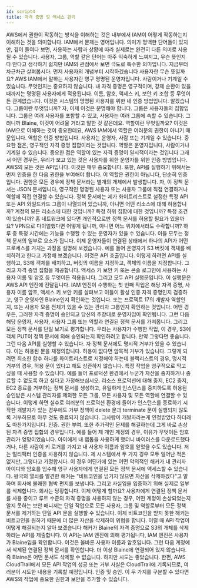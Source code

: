 ```yaml
---
id: script4
title: 자격 증명 및 액세스 관리
---
```


AWS에서 권한이 작동하는 방식을 이해하는 것은 내부에서 IAM이 어떻게 작동하는지 이해하는 것을 의미합니다. IAM에서 문제는 영어입니다. 의미가 명백한 단어들이 있지만, 깊이 들여다 보면, 사용하는 사람과 상황에 따라 실제로는 완전히 다른 의미로 사용될 수 있습니다. 사용자, 그룹, 역할 같은 단어는 아주 익숙하게 느껴지고, 무슨 뜻인지 다 안다고 생각하기 쉽지만 IAM의 관점에서 보면 극도로 특수한 의미입니다. 지금부터 차근차근 살펴봅시다. 먼저 사용자의 개념부터 시작하겠습니다 사용자란 무슨 뜻일까요? AWS IAM에서 말하는 사용자란 영구 명명된 운영자입니다. 사람이거나 기계일 수 있습니다. 무엇인지는 중요하지 않습니다. 내 자격 증명은 영구적이며, 강제 순환이 있을 때까지는 명명된 사용자에게 적용됩니다. 이름, 암호, 액세스 키, 보안 키 조합 등 무엇이든 관계없습니다. 이것은 시스템의 명명된 사용자를 위한 내 인증 방법입니다. 알겠습니다. 그룹이란 무엇입니까? 자, 이제 이것은 분명해야 합니다. 그룹은 사용자들의 집합입니다. 그룹은 여러 사용자를 포함할 수 있고, 사용자는 여러 그룹에 속할 수 있습니다. 그러니까 Blaine, 이것이 어려울 거라고 말한 것 같은데요. 역할이란 무엇일까요? 이것은 IAM으로 이해하는 것이 중요한데요, AWS IAM에서 역할은 여러분의 권한이 아니기 때문입니다. 역할은 인증 방법입니다. 사용자는 운영자, 사람 또는 기계일 수 있습니다. 중요한 점은, 영구적인 자격 증명 집합이라는 것입니다. 역할은 운영자입니다, 사람이거나 기계일 수 있습니다. 중요한 점은 역할이 있는 자격 증명이 일시적이라는 것입니다 그래서 어떤 경우든, 우리가 보고 있는 것은 사용자를 위한 운영자를 위한 인증 방법입니다. AWS의 모든 것은 API입니다. 이것은 매우 중요합니다. 또한, API를 실행하기 위해서는 먼저 인증을 한 다음 권한을 부여해야 합니다. 이 역할은 권한이 아닙니다, 단순히 인증입니다. 권한은 모든 경우에 정책 문서라는 별개의 개체에서 발생합니다. 자, 이 정책 문서는 JSON 문서입니다, 영구적인 명명된 사용자 또는 사용자 그룹에 직접 연결하거나 역할에 직접 연결할 수 있습니다. 정책 문서에는 제가 화이트리스트로 설정한 특정 API 또는 API 와일드카드 그룹이 나열되어 있습니까, 아니면 어떤 리소스에 대해 허용합니까? 계정의 모든 리소스에 대한 것입니까? 특정 하위 집합에 대한 것입니까? 특정 조건이 있습니까? 홈 네트워크에 있다면 개인적으로만 정책 문서를 허용할 필요가 있을까요? VPN으로 다이얼했다면 어떻게 됩니까, 아니면 어느 위치에서라도 수락합니까? 하루 중 특정 시간에는 기능을 수행할 수 있는 운영자가 있을 수 있습니다. 이들 모두는 정책 문서의 일부로 요소가 됩니다. 이제 운영자들이 연결된 상태에서 하나의 API가 어떤 프로세스를 거치는 과정을 설명해 보겠습니다. 예를 들어 운영자가 S3 버킷에 객체를 배치하려고 한다고 가정해 보겠습니다. 이것은 API 호출입니다. 이렇게 하려면 API를 실행하고, S3에 객체를 배치하고, 버킷의 이름을 지정하고, 객체의 이름을 지정합니다. 그리고 자격 증명 집합을 제공합니다. 액세스 키 보안 키 또는 콘솔 로그인에 사용하는 사용자 이름 및 암호 등 무엇이든 적용됩니다. 그리고 모두 API 실행문입니다. 이 실행문은 AWS API 엔진에 전달됩니다. IAM 엔진이 수행하는 첫 번째 작업은 해당 자격 증명, 사용자 이름 암호, 액세스 키 보안 키를 살펴보고 이들이 활성 인증 자격 증명인지 검증하고, 영구 운영자인 Blaine인지 확인하는 것입니다. 또는 프로젝트 17의 개발자 역할인지, 또는 사용자 모음 전체가 있을 수 있는 관리자 그룹인지 확인하는 것입니다. 어떤 경우든, 그러한 자격 증명이 승인되고 당신의 주장대로 운영자임이 확인됩니다. 그런 다음 해당 운영자, 사용자, 사용자 그룹 또는 역할과 연결된 정책 문서를 가져옵니다. 그리고 모든 정책 문서를 단일 보기로 평가합니다. 우리는 사용자가 수행한 작업, 이 경우, S3에 객체 PUT이 정책 문서에 의해 승인되는지 확인하려고 합니다. 만약 그렇다면 좋습니다. 그런 다음 API를 실행할 수 있습니다. 자 정책 문서에도 명시적 거부가 있을 수 있습니다. 이는 허용된 문을 재정의합니다. 허용이 없다면 암묵적 거부가 있습니다. 그렇게 되려면 최소한 함수 하나를 화이트리스트로 지정해야 하는데 블랙리스트의 경우, 명시적 거부의 경우, 허용 문이 있다고 해도 상관하지 않습니다. 특정 작업을 영구적으로 막고 싶을 때 사용할 수 있습니다. 예를 들어 프로덕션 환경에서 누군가 자산을 중지하거나 종료할 수 없도록 하고 싶다고 가정해보십시오. 리소스 프로덕션에 대해 중지, EC2 중지, EC2 종료를 거부하는 정책 문서를 생성하고, 유일하게 인스턴스를 중지하도록 허용된 승인받은 시스템 관리자를 제외한 모든 그룹, 모든 사용자 및 모든 역할에 연결할 수 있습니다. 이렇게 하면 실수로 여러분의 프로덕션 환경에 들어가 인스턴스를 종료하기 시작한 개발자가 있는 경우에도 거부 정책이 delete 문과 terminate 문이 실행되지 않도록 거부하므로 아무 것도 종료되지 않습니다. 그사람이 개발자라는게 인정받았다 하더래도 마찬가지입니다. 인증. 권한 부여. 또한 추가적인 문제를 해결하는데 그게 바로 손상된 자격 증명 집합의 경우입니다. 예를 들어 제 개인 계정의 경우, 이유가 무엇이든 암호 관리가 엉망이었습니다. 아이에게 내 랩톱을 사용하게 했더니 바이러스를 다운로드했다거나, 다른 사람이 키 로거를 가지고 내 사용자 이름과 암호를 얻었을 수도 있습니다. 저는 멀티팩터 인증을 사용하지 않습니다. 제 시스템에서 두 가지 경우 모두 일어난 적은 없지만, 그렇다고 가정합시다. 이 경우 어딘가에 있는 어떤 악의적인 해커가 내 관리자 아이디와 암호를 입수해 영구 사용자에게 연결된 모든 정책 문서에 액세스할 수 있습니다. 왕국의 열쇠를 발견한 해커는 "비트코인을 넘기지 않으면 자산을 삭제하겠다"고 말하며 회사에 불쾌한 협박 편지를 보냅니다. 그리고 사실임을 입증하기 위해 실제로 일부를 삭제합니다. 회사는 당황합니다. 이제 어떻게 할까요? 사용자에게 연결된 정책 문서를 사용 중이고 루트 수준의 자격 증명을 사용하지 않는 경우, 어떤 계정이 손상되었는지 알지 못하는 보안 매니저는 단일 작업으로 모든 사용자, 그룹 및 역할로부터 모든 정책 문서를 제거하는 단일 API 문을 실행할 수 있습니다. 이제 비트코인을 받지 못한 해커는 비트코인을 원하기 때문에 더 많은 자산을 삭제하여 위협을 합니다. 이럴 때 API 작업이 어떻게 해결되는지 알아 보겠습니다 해커가 Blaine의 자격 증명으로 S3의 개체를 삭제하라는 API를 제출합니다. 이 API는 IAM 엔진에 의해 평가됩니다, IAM 엔진은 사용자가 Blaine임을 확인합니다. 이것은 올바른 사용자 이름과 암호입니다. 그런 다음 계정에서 삭제된 연결된 정책 문서를 확인합니다. 더 이상 Blaine에 연결되어 있지 않습니다. 즉 Blaine은 어떤 문서도 삭제할 수 없습니다. 하지만 시도는 좋았습니다. 한편, AWS CloudTrail에서 모든 API 작업의 성공 또는 거부 사실은 CloudTrail에 기록되므로, 여러분이 시도한 내용을 기록할 예정입니다. 인증 및 승인. 이 두 가지를 구분할 수 있다면 AWS의 작업에 중요한 권한과 보안을 추가할 수 있습니다.
